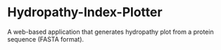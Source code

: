 # Hydropathy-Index-Plotter
A web-based application that generates hydropathy plot from a protein sequence (FASTA format).
